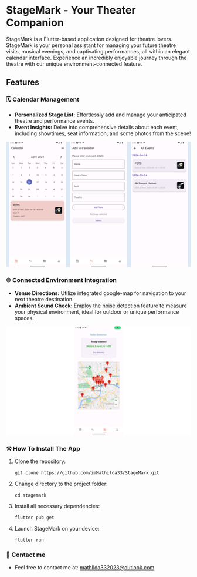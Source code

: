 # StageMark - Your Theater Companion

StageMark is a Flutter-based application designed for theatre lovers. StageMark is your personal assistant for managing your future theatre visits, musical evenings, and captivating performances, all within an elegant calendar interface. Experience an incredibly enjoyable journey through the theatre with our unique environment-connected feature.



## Features



### 🗓 Calendar Management
- **Personalized Stage List:** Effortlessly add and manage your anticipated theatre and performance events.
- **Event Insights:** Delve into comprehensive details about each event, including showtimes, seat information, and some photos from the scene!

![alt text](lib/img/1.jpg)

### 🌐 Connected Environment Integration
- **Venue Directions:** Utilize integrated google-map for navigation to your next theatre destination.
- **Ambient Sound Check:** Employ the noise detection feature to measure your physical environment, ideal for outdoor or unique performance spaces.

![alt text](lib/img/2.jpg)

### :hammer_and_pick: How To Install The App

1. Clone the repository:
   ```
   git clone https://github.com/imMathilda33/StageMark.git
   ```

2. Change directory to the project folder:
   ```
   cd stagemark
   ```

3. Install all necessary dependencies:
   ```
   flutter pub get
   ```

4. Launch StageMark on your device:
   ```
   flutter run
   ```




### :thought_balloon: Contact me
- Feel free to contact me at: mathilda332023@outlook.com


